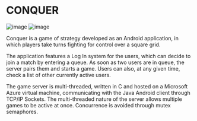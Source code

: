 # CONQUER

![image](https://github.com/sim0nlee/Conquer/assets/94008546/69ceed33-eb6a-44b5-ba6d-94561cc53ebe)
![image](https://github.com/sim0nlee/Conquer/assets/94008546/6a1607be-9a1b-4bb7-9410-ad84eb347e7e)




Conquer is a game of strategy developed as an Android application, in which players take turns fighting for control over a square grid.

The application features a Log In system for the users, which can decide to join a match by entering a queue. As soon as two users are in queue, the server pairs them and starts a game. Users can also, at any given time, check a list of other currently active users.

The game server is multi-threaded, written in C and hosted on a Microsoft Azure virtual machine, communicating with the Java Android client through TCP/IP Sockets. The multi-threaded nature of the server allows multiple games to be active at once. Concurrence is avoided through mutex semaphores.

